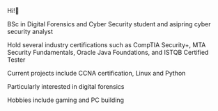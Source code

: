 Hi!👋

BSc in Digital Forensics and Cyber Security student and asipring cyber security analyst

Hold several industry certifications such as CompTIA Security+, MTA Security Fundamentals, Oracle Java Foundations, and ISTQB Certified Tester

Current projects include CCNA certification, Linux and Python 

Particularly interested in digital forensics

Hobbies include gaming and PC building
